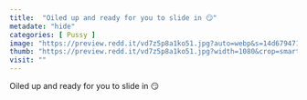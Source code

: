 ```yaml
---
title:  "Oiled up and ready for you to slide in 😏"
metadate: "hide"
categories: [ Pussy ]
image: "https://preview.redd.it/vd7z5p8a1ko51.jpg?auto=webp&s=14d679471524f8cbf2d32d7874fe87405452e1c8"
thumb: "https://preview.redd.it/vd7z5p8a1ko51.jpg?width=1080&crop=smart&auto=webp&s=4f1c9ddb11788d773e0ec843ccb8c90594d0148c"
visit: ""
---
```

Oiled up and ready for you to slide in 😏

